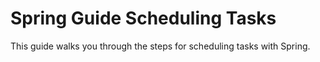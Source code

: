 # Spring Guide Scheduling Tasks
This guide walks you through the steps for scheduling tasks with Spring.
